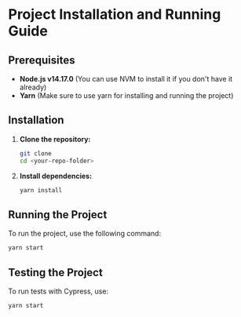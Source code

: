# Project Installation and Running Guide

## Prerequisites

- **Node.js v14.17.0** (You can use NVM to install it if you don't have it already)
- **Yarn** (Make sure to use yarn for installing and running the project)

## Installation

1. **Clone the repository:**
    ```sh
    git clone 
    cd <your-repo-folder>
    ```

2. **Install dependencies:**
    ```sh
    yarn install
    ```

## Running the Project

To run the project, use the following command:
```sh
yarn start
 ```
## Testing the Project

To run tests with Cypress, use:
```sh
yarn start
